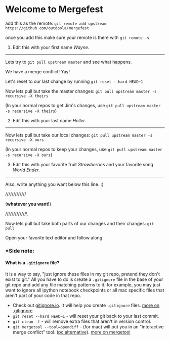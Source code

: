 # Welcome to Mergefest

add this as the remote: `git remote add upstream https://github.com/outdoola/mergefest`

once you add this make sure your remote is there with `git remote -v`

1. Edit this with your first name *Wayne*.
----------------------------------------------

Lets try to `git pull upstream master` and see what happens.

We have a merge conflict! Yay!

Let's reset to our last change by running `git reset --hard HEAD~1`

Now lets pull but take the master changes: 
`git pull upstream master -s recursive -X theirs`

(In your normal repos to get Jim's changes, use `git pull upstream master -s recursive -X theirs`)


2. Edit this with your last name *Heller*.
----------------------------------------------
Now lets pull but take our local changes: 
`git pull upstream master -s recursive -X ours`

(In your normal repos to keep your changes, use `git pull upstream master -s recursive -X ours`)

3. Edit this with your favorite fruit *Strawberries* and your favorite song *World Ender*.
----------------------------------------------

Also, write anything you want below this line. :) 

\/\/\/\/\/\/\/\/\/\/\/\/\/
   
(**whatever you want!**)
   
/\/\/\/\/\/\/\/\/\/\/\/\/\

Now lets pull but take both parts of our changes and their changes:
`git pull`

Open your favorite text editor and follow along. 

### *Side note:

#### What is a `.gitignore` file?

It is a way to say, "just ignore these files in my git repo, pretend they don't exist to git." All you have to do is create a `.gitignore` file in the base of your git repo and add any file matching patterns to it. for example, you may just want to ignore all ipython notebook checkpoints or all mac specific files that aren't part of your code in that repo.

* Check out [gitignore.io](https://www.gitignore.io/). It will help you create `.gitignore` files. [more on .gitignore](https://git-scm.com/docs/gitignore)
* `git reset --hard HEAD~1` - will reset your git back to your last commit.
* `git clean -f` - will remove extra files that aren't in version control.
* `git mergetool --tool=opendiff` - (for mac) will put you in an "interactive merge conflict" tool. ([pc alternative](http://stackoverflow.com/questions/426026/git-on-windows-how-do-you-set-up-a-mergetool)). [more on mergetool](https://git-scm.com/docs/git-mergetool) 
